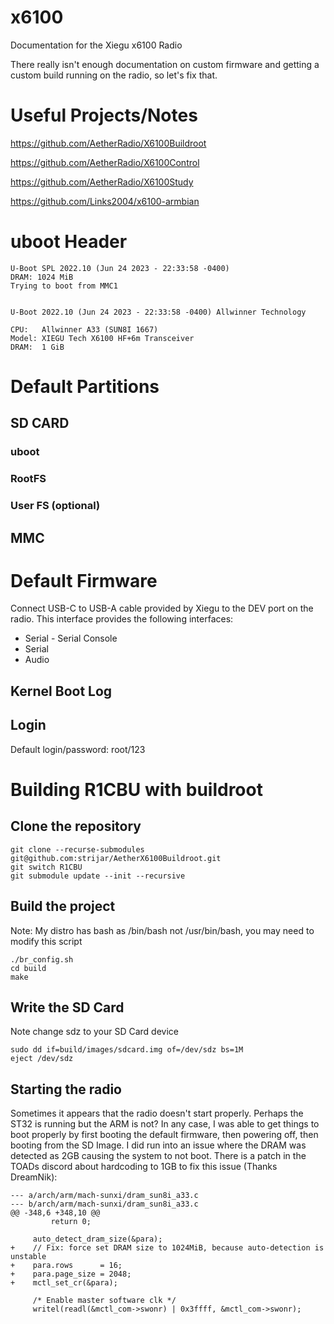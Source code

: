 # x6100
Documentation for the Xiegu x6100 Radio

There really isn't enough documentation on custom firmware and getting a custom build running on the radio, so let's fix that.

# Useful Projects/Notes
https://github.com/AetherRadio/X6100Buildroot

https://github.com/AetherRadio/X6100Control

https://github.com/AetherRadio/X6100Study

https://github.com/Links2004/x6100-armbian

# uboot Header
```
U-Boot SPL 2022.10 (Jun 24 2023 - 22:33:58 -0400)                               
DRAM: 1024 MiB                                                                  
Trying to boot from MMC1                                                        
                                                                                
                                                                                
U-Boot 2022.10 (Jun 24 2023 - 22:33:58 -0400) Allwinner Technology              
                                                                                
CPU:   Allwinner A33 (SUN8I 1667)                                               
Model: XIEGU Tech X6100 HF+6m Transceiver                                       
DRAM:  1 GiB
```

# Default Partitions
## SD CARD
### uboot
### RootFS
### User FS (optional)
## MMC

# Default Firmware
Connect USB-C to USB-A cable provided by Xiegu to the DEV port on the radio. This interface provides the following interfaces:
* Serial - Serial Console
* Serial
* Audio
## Kernel Boot Log
## Login
Default login/password: root/123

# Building R1CBU with buildroot
## Clone the repository
```
git clone --recurse-submodules git@github.com:strijar/AetherX6100Buildroot.git
git switch R1CBU
git submodule update --init --recursive
```
## Build the project
Note: My distro has bash as /bin/bash not /usr/bin/bash, you may need to modify this script
```
./br_config.sh
cd build
make
```
## Write the SD Card
Note change sdz to your SD Card device
```
sudo dd if=build/images/sdcard.img of=/dev/sdz bs=1M
eject /dev/sdz
```

## Starting the radio
Sometimes it appears that the radio doesn't start properly. Perhaps the ST32 is running but the ARM is not? In any case, I was able to get things to boot properly by first booting the default firmware, then powering off, then booting from the SD Image. I did run into an issue where the DRAM was detected as 2GB causing the system to not boot. There is a patch in the TOADs discord about hardcoding to 1GB to fix this issue (Thanks DreamNik):
```
--- a/arch/arm/mach-sunxi/dram_sun8i_a33.c
--- b/arch/arm/mach-sunxi/dram_sun8i_a33.c
@@ -348,6 +348,10 @@
         return 0;
 
     auto_detect_dram_size(&para);
+    // Fix: force set DRAM size to 1024MiB, because auto-detection is unstable
+    para.rows      = 16;
+    para.page_size = 2048;
+    mctl_set_cr(&para);
 
     /* Enable master software clk */
     writel(readl(&mctl_com->swonr) | 0x3ffff, &mctl_com->swonr);
```
